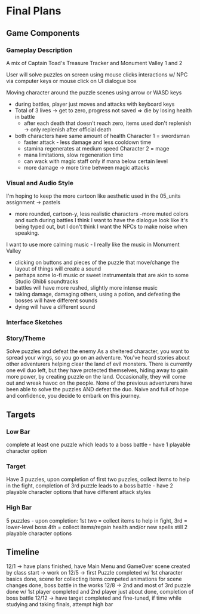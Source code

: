 # Final Plans
## Game Components
### Gameplay Description
A mix of Captain Toad's Treasure Tracker and Monument Valley 1 and 2

User will solve puzzles on screen using mouse clicks
interactions w/ NPC via computer keys or mouse click on UI dialogue box

Moving character around the puzzle scenes using arrow or WASD keys
- during battles, player just moves and attacks with keyboard keys
- Total of 3 lives -> get to zero, progress not saved => die by losing health in battle
  - after each death that doesn't reach zero, items used don't replenish -> only replenish after 
  official death
- both characters have same amount of health
Character 1 = swordsman
  - faster attack - less damage and less cooldown time
  - stamina regenerates at medium speed
Character 2 = mage
  - mana limitations, slow regeneration time
  - can wack with magic staff only if mana below certain level
  - more damage -> more time between magic attacks
### Visual and Audio Style
I'm hoping to keep the more cartoon like aesthetic used in the 05_units assignment -> pastels
- more rounded, cartoon-y, less realistic characters
-more muted colors and such during battles
I think I want to have the dialogue look like it's being typed out, but I don't think I want the 
NPCs to make noise when speaking.

I want to use more calming music - I really like the music in Monument Valley
- clicking on buttons and pieces of the puzzle that move/change the layout of things will create a sound
- perhaps some lo-fi music or sweet instrumentals that are akin to some Studio Ghibli soundtracks
- battles will have more rushed, slightly more intense  music
- taking damage, damaging others, using a potion, and defeating the bosses will have different sounds
- dying will have a different sound

### Interface Sketches

### Story/Theme
Solve puzzles and defeat the enemy
As a sheltered character, you want to spread your wings, so you go on an adventure.
You've heard stories about other adventurers helping clear the land of evil monsters. There is 
currently one evil duo left, but they have protected themselves, hiding away to gain more power, 
by creating puzzle on the land. Occasionally, they will come out and wreak havoc on the people.
None of the previous adventurers have been able to solve the puzzles AND defeat the duo. Naive and
full of hope and confidence, you decide to embark on this journey.
## Targets
### Low Bar
complete at least one puzzle which leads to a boss battle - have 1 playable character option 
### Target
Have 3 puzzles, upon completion of first two puzzles, collect items to help in the fight, completion of
3rd puzzle leads to a boss battle - have 2 playable character options that have different attack styles
### High Bar
5 puzzles - upon completion: 1st two = collect items to help in fight, 3rd = lower-level boss
                            4th = collect items/regain health and/or new spells
still 2 playable character options
## Timeline
12/1 -> have plans finished, have Main Menu and GameOver scene created by class start -> work on 
12/5 -> first Puzzle completed w/ 1st character basics done, scene for collecting items competed
        animations for scene changes done, boss battle in the works
12/8 -> 2nd and most of 3rd puzzle done w/ 1st player completed and 2nd player just about done, 
        completion of boss battle
12/12 -> have target completed and fine-tuned, if time while studying and taking finals, attempt
        high bar 